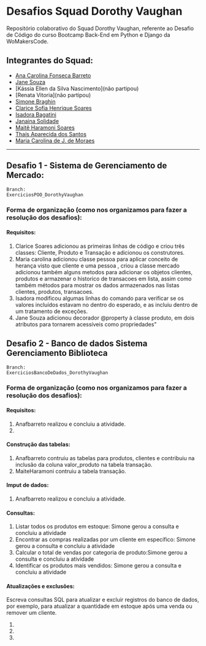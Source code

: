 # Desafios Squad Dorothy Vaughan

Repositório colaborativo do Squad Dorothy Vaughan, referente ao Desafio de Código do curso Bootcamp Back-End em Python e Django da WoMakersCode.

## Integrantes do Squad:

- [Ana Carolina Fonseca Barreto](https://github.com/anafbarreto)
- [Jane Souza](https://github.com/janessf)
- [Kássia Ellen da Silva Nascimento](não partipou)
- [Renata Vitoria](não partipou)
- [Simone Braghin](https://github.com/SimoneBraghin)
- [Clarice Sofia Henrique Soares](https://github.com/claricesoares)
- [Isadora Bagatini](https://github.com/IsahBag)
- [Janaina Solidade](https://github.com/janasolidade)
- [Maitê Haramoni Soares](https://github.com/maiharamoni)
- [Thaís Aparecida dos Santos](https://github.com/ThaisAp10)
- [Maria Carolina de J. de Moraes](https://github.com/CarolinaSanches24)

---

## Desafio 1 - Sistema de Gerenciamento de Mercado:

    Branch:
    ExerciciosPOO_DorothyVaughan

### Forma de organização (como nos organizamos para fazer a resolução dos desafios):

#### Requisitos:

1. Clarice Soares adicionou as primeiras linhas de código e criou três classes: Cliente, Produto e Transação e adicionou os construtores.
2. Maria carolina adicionou classe pessoa para aplicar conceito de herança visto que cliente e uma pessoa , criou a classe mercado adicionou também alguns metodos para adicionar os objetos clientes, produtos e armazenar o historico de transacoes em lista, assim como também métodos para mostrar os dados armazenados nas listas clientes, produtos, transacoes.
3. Isadora modificou algumas linhas do comando para verificar se os valores incluídos estavam no dentro do esperado, e as incluiu dentro de um tratamento de exceções.
4. Jane Souza adicionou decorador @property à classe produto, em dois atributos para tornarem acessíveis como propriedades"
## Desafio 2 - Banco de dados Sistema Gerenciamento Biblioteca

    Branch:
    ExerciciosBancoDeDados_DorothyVaughan

### Forma de organização (como nos organizamos para fazer a resolução dos desafios):

#### Requisitos:

1. Anafbarreto realizou e concluiu a atividade.
2.

#### Construção das tabelas:

1. Anafbarreto contruiu as tabelas para produtos, clientes e contribuiu na inclusão da coluna valor_produto na tabela transação.
2. MaiteHaramoni contruiu a tabela transação.

#### Imput de dados:

1. Anafbarreto realizou e concluiu a atividade.

#### Consultas:

1. Listar todos os produtos em estoque: Simone gerou a consulta e concluiu a atividade
2. Encontrar as compras realizadas por um cliente em específico: Simone gerou a consulta e concluiu a atividade
3. Calcular o total de vendas por categoria de produto:Simone gerou a consulta e concluiu a atividade
4. Identificar os produtos mais vendidos: Simone gerou a consulta e concluiu a atividade

#### Atualizações e exclusões:

Escreva consultas SQL para atualizar e excluir registros do banco
de dados, por exemplo, para atualizar a quantidade em estoque
após uma venda ou remover um cliente.

1.
2.
3.

